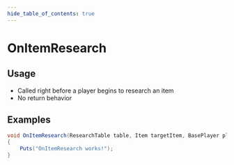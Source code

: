 ```yaml
---
hide_table_of_contents: true
---
```


# OnItemResearch

## Usage

* Called right before a player begins to research an item
* No return behavior

## Examples

```csharp title=""
void OnItemResearch(ResearchTable table, Item targetItem, BasePlayer player)
{
    Puts("OnItemResearch works!");
}
```
